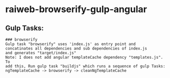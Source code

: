 # raiweb-browserify-gulp-angular
## Gulp Tasks:
	### browserify
	Gulp task "browserify" uses 'index.js' as entry point and
	concatinates all dependencies and sub dependencies of index.js
	and generates "target/index.js"
	Note: I does not add angular templateCache dependency "templates.js". To
	add this, Run gulp task "buildjs" which runs a sequence of gulp Tasks:
	ngTemplateCache -> browserify -> cleanNgTemplateCache
